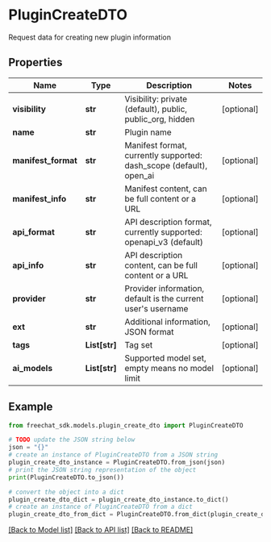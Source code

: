 # PluginCreateDTO

Request data for creating new plugin information

## Properties

Name | Type | Description | Notes
------------ | ------------- | ------------- | -------------
**visibility** | **str** | Visibility: private (default), public, public_org, hidden | [optional] 
**name** | **str** | Plugin name | 
**manifest_format** | **str** | Manifest format, currently supported: dash_scope (default), open_ai | [optional] 
**manifest_info** | **str** | Manifest content, can be full content or a URL | [optional] 
**api_format** | **str** | API description format, currently supported: openapi_v3 (default) | [optional] 
**api_info** | **str** | API description content, can be full content or a URL | [optional] 
**provider** | **str** | Provider information, default is the current user&#39;s username | [optional] 
**ext** | **str** | Additional information, JSON format | [optional] 
**tags** | **List[str]** | Tag set | [optional] 
**ai_models** | **List[str]** | Supported model set, empty means no model limit | [optional] 

## Example

```python
from freechat_sdk.models.plugin_create_dto import PluginCreateDTO

# TODO update the JSON string below
json = "{}"
# create an instance of PluginCreateDTO from a JSON string
plugin_create_dto_instance = PluginCreateDTO.from_json(json)
# print the JSON string representation of the object
print(PluginCreateDTO.to_json())

# convert the object into a dict
plugin_create_dto_dict = plugin_create_dto_instance.to_dict()
# create an instance of PluginCreateDTO from a dict
plugin_create_dto_from_dict = PluginCreateDTO.from_dict(plugin_create_dto_dict)
```
[[Back to Model list]](../README.md#documentation-for-models) [[Back to API list]](../README.md#documentation-for-api-endpoints) [[Back to README]](../README.md)



